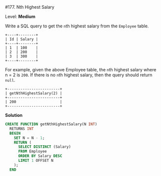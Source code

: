 #177. Nth Highest Salary

Level: **Medium**

Write a SQL query to get the `n`th highest salary from the `Employee` table.

```
+----+--------+
| Id | Salary |
+----+--------+
| 1  | 100    |
| 2  | 200    |
| 3  | 300    |
+----+--------+
```

For example, given the above Employee table, the `n`th highest salary where n = 2 is `200`. If there is no `n`th highest salary, then the query should return `null`.

```
+------------------------+
| getNthHighestSalary(2) |
+------------------------+
| 200                    |
+------------------------+
```

**Solution**

```sql
CREATE FUNCTION getNthHighestSalary(N INT)
  RETURNS INT
  BEGIN
    SET N = N - 1;
    RETURN (
      SELECT DISTINCT (Salary)
      FROM Employee
      ORDER BY Salary DESC
      LIMIT 1 OFFSET N
    );
  END
```